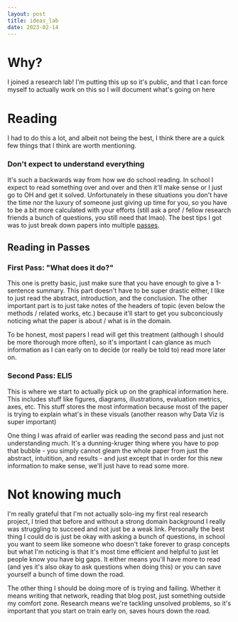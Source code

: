 ```yaml
---
layout: post
title: ideas_lab
date: 2023-02-14
---
```


# Why?

I joined a research lab! I'm putting this up so it's public, and that I can
force myself to actually work on this so I will document what's going on here

# Reading

I had to do this a lot, and albeit not being the best, I think there are a quick few things that I think are worth mentioning.

### Don't expect to understand everything

It's such a backwards way from how we do school reading. In school I expect to read something over and over and then it'll make sense or I just go to OH and get it solved. Unfortunately in these situations you don't have the time nor the luxury of someone just giving up time for you, so you have to be a bit more calculated with your efforts (still ask a prof / fellow research friends a bunch of questions, you still need that lmao). The best tips I got was to just break down papers into multiple [passes](https://web.stanford.edu/class/ee384m/Handouts/HowtoReadPaper.pdf).

## Reading in Passes

### First Pass: "What does it do?"

This one is pretty basic, just make sure that you have enough to give a 1-sentence summary. This part doesn't have to be super drastic either, I like to just read the abstract, introduction, and the conclusion. The other important part is to just take notes of the headers of topic (even below the methods / related works, etc.) because it'll start to get you subconciously noticing what the paper is about / what is in the domain.

To be honest, most papers I read will get this treatment (although I should be more thorough more often), so it's important I can glance as much information as I can early on to decide (or really be told to) read more later on.

### Second Pass: ELI5

This is where we start to actually pick up on the graphical information here. This includes stuff like figures, diagrams, illustrations, evaluation metrics, axes, etc. This stuff stores the most information because most of the paper is trying to explain what's in these visuals (another reason why Data Viz is super important)

One thing I was afraid of earlier was reading the second pass and just not understanding much. It's a dunning-kruger thing where you have to pop that bubble - you simply cannot gleam the whole paper from just the abstract, intuitition, and results - and just except that in order for this new information to make sense, we'll just have to read some more.

# Not knowing much

I'm really grateful that I'm not actually solo-ing my first real research project, I tried that before and without a strong domain background I really was struggling to succeed and not just be a weak link. Personally the best thing I could do is just be okay with asking a bunch of questions, in school you want to seem like someone who doesn't take forever to grasp concepts but what I'm noticing is that it's most time efficient and helpful to just let people know you have big gaps. It either means you'll have more to read (and yes it's also okay to ask questions when doing this) or you can save yourself a bunch of time down the road.

The other thing I should be doing more of is trying and failing. Whether it means writing that network, reading that blog post, just something outside my comfort zone. Research means we're tackling unsolved problems, so it's important that you start on train early on, saves hours down the road.
